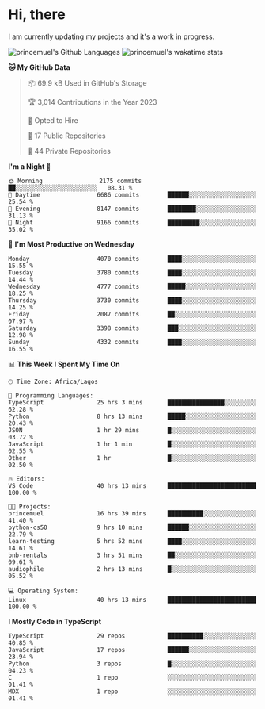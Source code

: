 # Hi, there

<!--
**princemuel/princemuel** is a ✨ _special_ ✨ repository because its `README.md` (this file) appears on your GitHub profile.

Here are some ideas to get you started:

- 🔭 I’m currently working on ...
- 🌱 I’m currently learning ...
- 👯 I’m looking to collaborate on ...
- 🤔 I’m looking for help with ...
- 💬 Ask me about ...
- 📫 How to reach me: ...
- 😄 Pronouns: ...
- ⚡ Fun fact: ...
-->

I am currently updating my projects and it's a work in progress.

![princemuel's Github Languages](https://github-readme-stats.vercel.app/api/top-langs/?username=princemuel&text_color=586069&layout=compact&hide_border=true&title_color=0366d6&count_private=true&include_all_commits=true&theme=tokyonight&show_icons=true)
![princemuel's wakatime stats](https://github-readme-stats.vercel.app/api/wakatime?username=princemuel&text_color=586069&layout=compact&hide_border=true&title_color=0366d6&count_private=true&include_all_commits=true&theme=tokyonight&show_icons=true)

<!--START_SECTION:waka-->
**🐱 My GitHub Data** 

> 📦 69.9 kB Used in GitHub's Storage 
 > 
> 🏆 3,014 Contributions in the Year 2023
 > 
> 💼 Opted to Hire
 > 
> 📜 17 Public Repositories 
 > 
> 🔑 44 Private Repositories 
 > 
**I'm a Night 🦉** 

```text
🌞 Morning                2175 commits        ██░░░░░░░░░░░░░░░░░░░░░░░   08.31 % 
🌆 Daytime                6686 commits        ██████░░░░░░░░░░░░░░░░░░░   25.54 % 
🌃 Evening                8147 commits        ████████░░░░░░░░░░░░░░░░░   31.13 % 
🌙 Night                  9166 commits        █████████░░░░░░░░░░░░░░░░   35.02 % 
```
📅 **I'm Most Productive on Wednesday** 

```text
Monday                   4070 commits        ████░░░░░░░░░░░░░░░░░░░░░   15.55 % 
Tuesday                  3780 commits        ████░░░░░░░░░░░░░░░░░░░░░   14.44 % 
Wednesday                4777 commits        █████░░░░░░░░░░░░░░░░░░░░   18.25 % 
Thursday                 3730 commits        ████░░░░░░░░░░░░░░░░░░░░░   14.25 % 
Friday                   2087 commits        ██░░░░░░░░░░░░░░░░░░░░░░░   07.97 % 
Saturday                 3398 commits        ███░░░░░░░░░░░░░░░░░░░░░░   12.98 % 
Sunday                   4332 commits        ████░░░░░░░░░░░░░░░░░░░░░   16.55 % 
```


📊 **This Week I Spent My Time On** 

```text
🕑︎ Time Zone: Africa/Lagos

💬 Programming Languages: 
TypeScript               25 hrs 3 mins       ████████████████░░░░░░░░░   62.28 % 
Python                   8 hrs 13 mins       █████░░░░░░░░░░░░░░░░░░░░   20.43 % 
JSON                     1 hr 29 mins        █░░░░░░░░░░░░░░░░░░░░░░░░   03.72 % 
JavaScript               1 hr 1 min          █░░░░░░░░░░░░░░░░░░░░░░░░   02.55 % 
Other                    1 hr                █░░░░░░░░░░░░░░░░░░░░░░░░   02.50 % 

🔥 Editors: 
VS Code                  40 hrs 13 mins      █████████████████████████   100.00 % 

🐱‍💻 Projects: 
princemuel               16 hrs 39 mins      ██████████░░░░░░░░░░░░░░░   41.40 % 
python-cs50              9 hrs 10 mins       ██████░░░░░░░░░░░░░░░░░░░   22.79 % 
learn-testing            5 hrs 52 mins       ████░░░░░░░░░░░░░░░░░░░░░   14.61 % 
bnb-rentals              3 hrs 51 mins       ██░░░░░░░░░░░░░░░░░░░░░░░   09.61 % 
audiophile               2 hrs 13 mins       █░░░░░░░░░░░░░░░░░░░░░░░░   05.52 % 

💻 Operating System: 
Linux                    40 hrs 13 mins      █████████████████████████   100.00 % 
```

**I Mostly Code in TypeScript** 

```text
TypeScript               29 repos            ██████████░░░░░░░░░░░░░░░   40.85 % 
JavaScript               17 repos            ██████░░░░░░░░░░░░░░░░░░░   23.94 % 
Python                   3 repos             █░░░░░░░░░░░░░░░░░░░░░░░░   04.23 % 
C                        1 repo              ░░░░░░░░░░░░░░░░░░░░░░░░░   01.41 % 
MDX                      1 repo              ░░░░░░░░░░░░░░░░░░░░░░░░░   01.41 % 
```




<!--END_SECTION:waka-->
